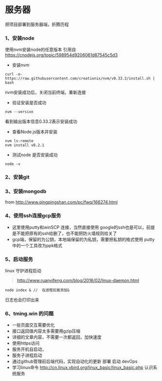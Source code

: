 服务器
===
把项目部署到服务器端，折腾历程

### 1、安装node
使用nvm安装node的任意版本
引用自 https://cnodejs.org/topic/598954d9206061d87545c5d3

 *   安装nvm

```
curl -o- https://raw.githubusercontent.com/creationix/nvm/v0.33.2/install.sh | bash
```
nvm安装成功后，关闭当前终端，重新连接 
* 验证安装是否成功
```
nvm --version
```
看到输出版本信息0.33.2表示安装成功

*   查看Node.js版本并安装
```
nvm ls-remote 
nvm install v8.2.1
```
* 测试node 是否安装成功
```
node -v
```
### 2、安装git

### 3、安装mongodb
from http://www.qingpingshan.com/pc/fwq/166274.html

### 4、使用ssh连接gcp服务
* 这里使用putty和winSCP 连接，当然直接使用 google的ssh也是可以，前提是不能把原有的ssh给删了，也不能把防火墙规则给关了
* gcp端，保留的为公钥，本地端保留的为私钥，需要把私钥的格式使用 putty中的一个工具改为ppk格式


### 5、启动服务

linux 守护进程启动
> http://www.ruanyifeng.com/blog/2016/02/linux-daemon.html 

```shell
node index & //  在进程后面添加&
```
日志也会打印出来

### 6、tming.win 的问题

* 一些页面交互需要优化
* 接口返回值内容太多需要用gzip压缩
* 详细的文章内容，不需要一次都返回，加快速度
* 使用https访问
* 服务开机自启动，
* 服务子进程启动
* 通过github管理前后端代码，实现自动化的更新 部署 启动 devOps
* 学习linux命令  http://cn.linux.vbird.org/linux_basic/linux_basic.php  认识系统服务




